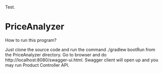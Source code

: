 Test.
# PriceAnalyzer

How to run this program?

Just clone the source code and run the command ./gradlew bootRun from the PriceAnalyzer directory.
Go to browser and do http://localhost:8080/swagger-ui.html.
Swagger client will open up and you may run Product Controller API.
